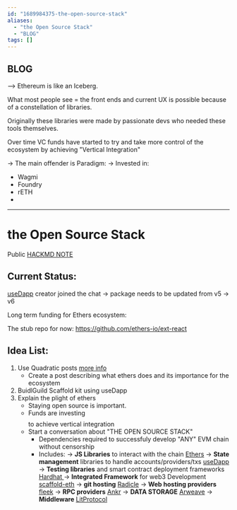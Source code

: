 ```yaml
---
id: "1689984375-the-open-source-stack"
aliases:
  - "the Open Source Stack"
  - "BLOG"
tags: []
---
```

## BLOG

--> Ethereum is like an Iceberg.

What most people see = the front ends and current UX is possible because of a constellation of libraries.

Originally these libraries were made by passionate devs who needed these tools themselves.

Over time VC funds have started to try and take more control of the ecosystem by achieving "Vertical Integration"

-> The main offender is Paradigm: 
-> Invested in:
- Wagmi
- Foundry
- rETH
-


-------------------------------
# the Open Source Stack
Public [HACKMD NOTE](https://hackmd.io/PsX0bLy_RmuK0BYT9p5e5w)


## Current Status:

[useDapp](https://usedapp.io/) creator joined the chat
-> package needs to be updated from v5 -> v6

Long term funding for Ethers ecosystem:

The stub repo for now: https://github.com/ethers-io/ext-react

## Idea List: 

1)  Use Quadratic posts  [more info](https://www.quadraticlenster.xyz/posts/0x01a14e-0x011f)
    - Create a post describing what ethers does and its importance for the ecosystem  
2) BuidlGuild Scaffold kit using useDapp 
3) Explain the plight of ethers
    - Staying open source is important.
    - Funds are investing $$$$ to achieve vertical integration
    - Start a conversation about "THE OPEN SOURCE STACK" 
        - Dependencies required to successfuly develop "ANY" EVM chain without censorship
        - Includes:
            -> **JS Libraries** to interact with the chain [Ethers](https://ethers.org/)
            -> **State management** libraries to handle accounts/providers/txs [useDapp](usedapp.io)
            -> **Testing libraries** and smart contract deployment frameworks [Hardhat ](hardhat.org)
            -> **Integrated Framework** for web3 Development [scaffold-eth](https://github.com/scaffold-eth/scaffold-eth-2)
            -> **git hosting** [Radicle](https://radicle.xyz/)
            -> **Web hosting providers** [fleek](fleek.xyz)
            -> **RPC providers** [Ankr](https://www.ankr.com/)
            -> **DATA STORAGE** [Arweave](https://www.arweave.org/)
            -> **Middleware** [LitProtocol](https://litprotocol.com/)
